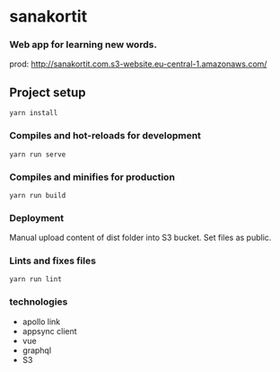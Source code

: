 # sanakortit
### Web app for learning new words.

prod: http://sanakortit.com.s3-website.eu-central-1.amazonaws.com/

## Project setup
```
yarn install
```

### Compiles and hot-reloads for development
```
yarn run serve
```

### Compiles and minifies for production
```
yarn run build
```

### Deployment
Manual upload content of dist folder into S3 bucket. Set files as public.

### Lints and fixes files
```
yarn run lint
```

### technologies
  - apollo link
  - appsync client
  - vue
  - graphql
  - S3
